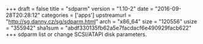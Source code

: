 +++
draft = false
title = "sdparm"
version = "1.10-2"
date = "2016-09-28T20:28:12"
categories = ['apps']
upstreamurl = "http://sg.danny.cz/sg/sdparm.html"
arch = "x86_64"
size = "120556"
usize = "355942"
sha1sum = "abdf330135fb62a5e7facdacf6e490929facb622"
+++
sdparm list or change SCSI/ATAPI disk parameters.